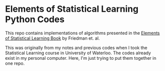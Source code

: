 # Elements of Statistical Learning Python Codes

This repo contains implementations of algorithms presented in the [Elements of Statistical Learning Book]([https://web.stanford.edu/~hastie/ElemStatLearn/) by Friedman et. al.

This was originally from my notes and previous codes when I took the Statistical Learning course in University of Waterloo. The codes already exist in my personal computer. Here, I'm just trying to put them together in one repo.
